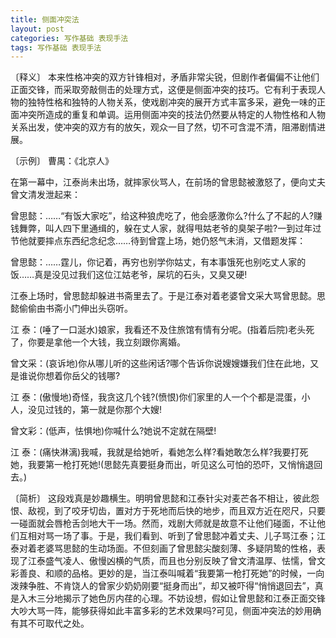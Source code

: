 ```yaml
---
title: 侧面冲突法
layout: post
categories: 写作基础 表现手法
tags: 写作基础 表现手法
---
```


〔释义〕 本来性格冲突的双方针锋相对，矛盾非常尖锐，但剧作者偏偏不让他们正面交锋，而采取旁敲侧击的处理方式，这便是侧面冲突的技巧。它有利于表现人物的独特性格和独特的人物关系，使戏剧冲突的展开方式丰富多采，避免一味的正面冲突所造成的重复和单调。运用侧面冲突的技法仍然要从特定的人物性格和人物关系出发，使冲突的双方有的放矢，观众一目了然，切不可含混不清，阻滞剧情进展。

〔示例〕 曹禺：《北京人》

在第一幕中，江泰尚未出场，就摔家伙骂人，在前场的曾思懿被激怒了，便向丈夫曾文清发泄起来：

曾思懿：……“有饭大家吃”，给这种狼虎吃了，他会感激你么?什么了不起的人?赚钱舞弊，叫人四下里通缉的，躲在丈人家，就得甩姑老爷的臭架子啦?一到过年过节他就要摔点东西纪念纪念……待到曾霆上场，她仍怒气未消，又借题发挥：

曾思懿：……霆儿，你记着，再穷也别学你姑丈，有本事饿死也别吃丈人家的饭……真是没见过我们这位江姑老爷，屎坑的石头，又臭又硬!

江泰上场时，曾思懿却躲进书斋里去了。于是江泰对着老婆曾文采大骂曾思懿。思懿偷偷由书斋小门伸出头窃听。

江 泰：(唾了一口涎水)娘家，我看还不及住旅馆有情有分呢。(指着后院)老头死了，你要是拿他一个大钱，我立刻跟你离婚。

曾文采：(哀诉地)你从哪儿听的这些闲话?哪个告诉你说嫂嫂嫌我们住在此地，又是谁说你想着你岳父的钱哪?

江 泰：(傲慢地)奇怪，我贪这几个钱?(愤恨)你们家里的人一个个都是混蛋，小人，没见过钱的，第一就是你那个大嫂!

曾文彩：(低声，怯惧地)你喊什么?她说不定就在隔壁!

江 泰：(痛快淋漓)我喊，我就是给她听，看她怎么样?看她敢怎么样?我要打死她，我要第一枪打死她!(思懿先真要挺身而出，听见这么可怕的恐吓，又悄悄退回去。)

〔简析〕 这段戏真是妙趣横生。明明曾思懿和江泰针尖对麦芒各不相让，彼此怨恨、敌视，到了咬牙切齿，置对方于死地而后快的地步，而且双方近在咫尺，只要一碰面就会唇枪舌剑地大干一场。然而，戏剧大师就是故意不让他们碰面，不让他们互相对骂一场了事。于是，我们看到、听到了曾思懿冲着丈夫、儿子骂江泰；江泰对着老婆骂思懿的生动场面。不但刻画了曾思懿尖酸刻薄、多疑阴鸷的性格，表现了江泰盛气凌人、傲慢凶横的气质，而且也分别反映了曾文清温厚、怯懦，曾文彩善良、和顺的品格。更妙的是，当江泰叫喊着“我要第一枪打死她”的时候，一向泼辣争胜、不肯饶人的曾家少奶奶刚要“挺身而出”，却又被吓得“悄悄退回去”，真是入木三分地揭示了她色厉内荏的心理。不妨设想，假如让曾思懿和江泰正面交锋大吵大骂一阵，能够获得如此丰富多彩的艺术效果吗?可见，侧面冲突法的妙用确有其不可取代之处。 